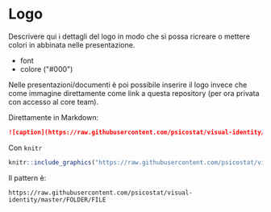 # Logo

Descrivere qui i dettagli del logo in modo che si possa ricreare o mettere colori in abbinata nelle presentazione.

- font
- colore ("#000")

Nelle presentazioni/documenti è poi possibile inserire il logo invece che come immagine direttamente come link a questa repository (per ora privata con accesso al core team).

Direttamente in Markdown:

```md
![caption](https://raw.githubusercontent.com/psicostat/visual-identity/master/logo/psicostat-logo.png)
```

Con `knitr`

```r
knitr::include_graphics("https://raw.githubusercontent.com/psicostat/visual-identity/master/logo/psicostat-logo.png")
```

Il pattern è:

```
https://raw.githubusercontent.com/psicostat/visual-identity/master/FOLDER/FILE
```
